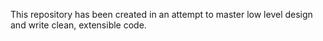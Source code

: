 This repository has been created in an attempt to master low level design and write clean, extensible code.
